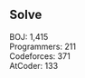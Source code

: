 ## Solve
<div>BOJ: 1,415</div>
<div>Programmers: 211</div>
<div>Codeforces: 371</div>
<div>AtCoder: 133</div>
